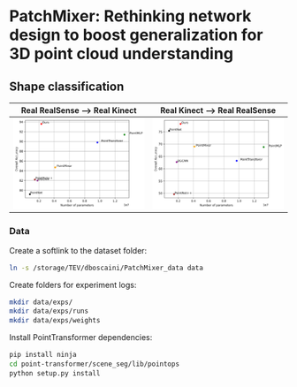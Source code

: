 # PatchMixer: Rethinking network design to boost generalization for 3D point cloud understanding

## Shape classification

| Real RealSense &xrarr; Real Kinect | Real Kinect &xrarr; Real RealSense |
|:---:|:---:|
| ![](rr_rk.png "From Real RealSense to Real Kinect") | ![](rk_rr.png "From Real Kinect to Real RealSense") |

### Data

Create a softlink to the dataset folder:

```bash
ln -s /storage/TEV/dboscaini/PatchMixer_data data
```

Create folders for experiment logs:

```bash
mkdir data/exps/
mkdir data/exps/runs
mkdir data/exps/weights
```

Install PointTransformer dependencies:

```bash
pip install ninja
cd point-transformer/scene_seg/lib/pointops
python setup.py install
```
